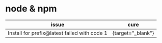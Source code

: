 # node & npm
issue | cure
---|---
Install for prefix@latest failed with code 1|[](https://github.com/zkat/npx/issues/146){target="_blank"}
